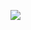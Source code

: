 <!-- Yolo -->
![](https://github-readme-stats.vercel.app/api?username=chencu5958&show_icons=true&count_private=true&include_all_commits=true&title_color=8AFF80&text_color=F8F8F2&icon_color=708CA9&bg_color=22212C)
